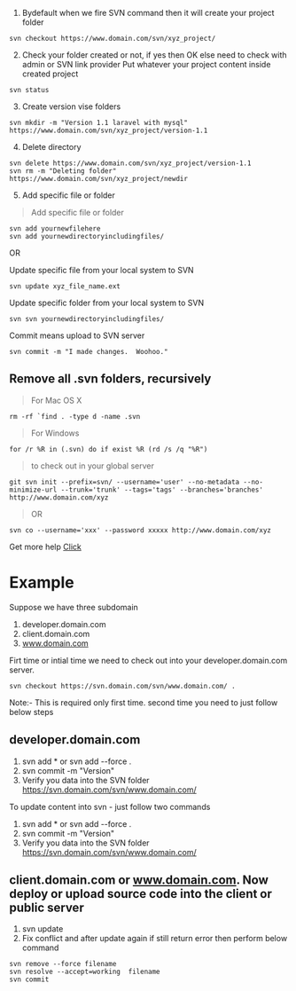 1) Bydefault when we fire SVN command then it will create your project folder

```	
svn checkout https://www.domain.com/svn/xyz_project/
```
2) Check your folder created or not, if yes then OK else need to check with admin or SVN link provider
 Put whatever your project content inside created project
 ```
 svn status
 ```
3) Create version vise folders
```
svn mkdir -m "Version 1.1 laravel with mysql" https://www.domain.com/svn/xyz_project/version-1.1
```
4) Delete directory
```
svn delete https://www.domain.com/svn/xyz_project/version-1.1
svn rm -m "Deleting folder" https://www.domain.com/svn/xyz_project/newdir
```
5) Add specific file or folder
> Add specific file or folder
```
svn add yournewfilehere 
svn add yournewdirectoryincludingfiles/ 
```
OR

Update specific file from your local system to SVN
```
svn update xyz_file_name.ext
```
Update specific folder from your local system to SVN
```
svn svn yournewdirectoryincludingfiles/ 
```
Commit means upload to SVN server
```
svn commit -m "I made changes.  Woohoo."
```
## Remove all .svn folders, recursively
> For Mac OS X
```
rm -rf `find . -type d -name .svn
```
> For Windows
```
for /r %R in (.svn) do if exist %R (rd /s /q "%R")
```

> to check out in your global server
```
git svn init --prefix=svn/ --username='user' --no-metadata --no-minimize-url --trunk='trunk' --tags='tags' --branches='branches' http://www.domain.com/xyz
```
> OR
```
svn co --username='xxx' --password xxxxx http://www.domain.com/xyz
```
Get more help [Click](https://stat.ethz.ch/pipermail/bioc-devel/2016-May/009224.html)

# Example

Suppose we have three subdomain
1) developer.domain.com
2) client.domain.com
3) www.domain.com

Firt time or intial time we need to check out into your developer.domain.com server.
``` 
svn checkout https://svn.domain.com/svn/www.domain.com/ .
```
Note:- This is required only first time. second time you need to just follow below steps

## developer.domain.com
1) svn add * or svn add --force .
2) svn commit -m "Version"
3) Verify you data into the SVN folder https://svn.domain.com/svn/www.domain.com/

To update content into svn - just follow two commands
1) svn add * or svn add --force .
2) svn commit -m "Version"
3) Verify you data into the SVN folder https://svn.domain.com/svn/www.domain.com/

## client.domain.com or www.domain.com. Now deploy or upload source code into the client or public server
1) svn update
2) Fix conflict and after update again if still return error then perform below command
```
svn remove --force filename
svn resolve --accept=working  filename
svn commit
```